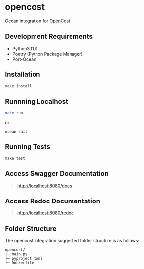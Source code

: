 # opencost

Ocean integration for OpenCost

## Development Requirements

- Python3.11.0
- Poetry (Python Package Manager)
- Port-Ocean

## Installation

```sh
make install
```

## Runnning Localhost
```sh
make run
```
or
```sh
ocean sail
```

## Running Tests

`make test`

## Access Swagger Documentation

> <http://localhost:8080/docs>

## Access Redoc Documentation

> <http://localhost:8080/redoc>


## Folder Structure
The opencost integration suggested folder structure is as follows:

```
opencost/
├─ main.py
├─ pyproject.toml
└─ Dockerfile
```